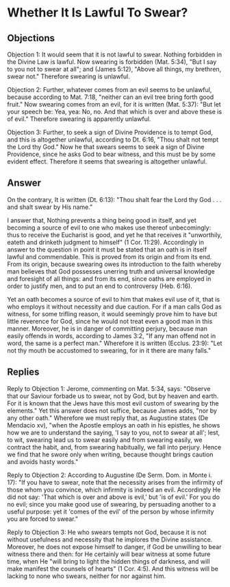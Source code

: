 # Whether It Is Lawful To Swear?

## Objections

Objection 1: It would seem that it is not lawful to swear. Nothing forbidden in the Divine Law is lawful. Now swearing is forbidden (Mat. 5:34), "But I say to you not to swear at all"; and (James 5:12), "Above all things, my brethren, swear not." Therefore swearing is unlawful.

Objection 2: Further, whatever comes from an evil seems to be unlawful, because according to Mat. 7:18, "neither can an evil tree bring forth good fruit." Now swearing comes from an evil, for it is written (Mat. 5:37): "But let your speech be: Yea, yea: No, no. And that which is over and above these is of evil." Therefore swearing is apparently unlawful.

Objection 3: Further, to seek a sign of Divine Providence is to tempt God, and this is altogether unlawful, according to Dt. 6:16, "Thou shalt not tempt the Lord thy God." Now he that swears seems to seek a sign of Divine Providence, since he asks God to bear witness, and this must be by some evident effect. Therefore it seems that swearing is altogether unlawful.

## Answer

On the contrary, It is written (Dt. 6:13): "Thou shalt fear the Lord thy God . . . and shalt swear by His name."

I answer that, Nothing prevents a thing being good in itself, and yet becoming a source of evil to one who makes use thereof unbecomingly: thus to receive the Eucharist is good, and yet he that receives it "unworthily, eateth and drinketh judgment to himself" (1 Cor. 11:29). Accordingly in answer to the question in point it must be stated that an oath is in itself lawful and commendable. This is proved from its origin and from its end. From its origin, because swearing owes its introduction to the faith whereby man believes that God possesses unerring truth and universal knowledge and foresight of all things: and from its end, since oaths are employed in order to justify men, and to put an end to controversy (Heb. 6:16).

Yet an oath becomes a source of evil to him that makes evil use of it, that is who employs it without necessity and due caution. For if a man calls God as witness, for some trifling reason, it would seemingly prove him to have but little reverence for God, since he would not treat even a good man in this manner. Moreover, he is in danger of committing perjury, because man easily offends in words, according to James 3:2, "If any man offend not in word, the same is a perfect man." Wherefore it is written (Ecclus. 23:9): "Let not thy mouth be accustomed to swearing, for in it there are many falls."

## Replies

Reply to Objection 1: Jerome, commenting on Mat. 5:34, says: "Observe that our Saviour forbade us to swear, not by God, but by heaven and earth. For it is known that the Jews have this most evil custom of swearing by the elements." Yet this answer does not suffice, because James adds, "nor by any other oath." Wherefore we must reply that, as Augustine states (De Mendacio xv), "when the Apostle employs an oath in his epistles, he shows how we are to understand the saying, 'I say to you, not to swear at all'; lest, to wit, swearing lead us to swear easily and from swearing easily, we contract the habit, and, from swearing habitually, we fall into perjury. Hence we find that he swore only when writing, because thought brings caution and avoids hasty words."

Reply to Objection 2: According to Augustine (De Serm. Dom. in Monte i. 17): "If you have to swear, note that the necessity arises from the infirmity of those whom you convince, which infirmity is indeed an evil. Accordingly He did not say: 'That which is over and above is evil,' but 'is of evil.' For you do no evil; since you make good use of swearing, by persuading another to a useful purpose: yet it 'comes of the evil' of the person by whose infirmity you are forced to swear."

Reply to Objection 3: He who swears tempts not God, because it is not without usefulness and necessity that he implores the Divine assistance. Moreover, he does not expose himself to danger, if God be unwilling to bear witness there and then: for He certainly will bear witness at some future time, when He "will bring to light the hidden things of darkness, and will make manifest the counsels of hearts" (1 Cor. 4:5). And this witness will be lacking to none who swears, neither for nor against him.